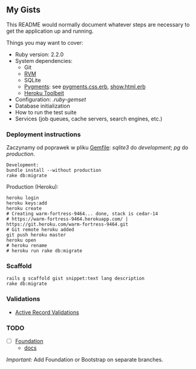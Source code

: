 ## My Gists

This README would normally document whatever steps are necessary to get the
application up and running.

Things you may want to cover:

* Ruby version: 2.2.0
* System dependencies:
  - Git
  - [RVM](https://rvm.io/rvm/install)
  - SQLite
  - [Pygments](http://pygments.org/):
    see [pygments.css.erb](app/assets/stylesheets/pygments.css.erb),
    [show.html.erb](app/views/gists/show.html.erb)
  - [Heroku Toolbeit](https://toolbelt.heroku.com/)
* Configuration: *.ruby-gemset*
* Database initialization
* How to run the test suite
* Services (job queues, cache servers, search engines, etc.)

### Deployment instructions

Zaczynamy od poprawek w pliku [Gemfile](Gemfile):
*sqlite3* do *development*; *pg* do *production*.

```console
Development:
bundle install --without production
rake db:migrate
```

Production (Heroku):
```console
heroku login
heroku keys:add
heroku create
# Creating warm-fortress-9464... done, stack is cedar-14
# https://warm-fortress-9464.herokuapp.com/ | https://git.heroku.com/warm-fortress-9464.git
# Git remote heroku added
git push heroku master
heroku open
# heroku rename
# heroku run rake db:migrate
```

### Scaffold

```console
rails g scaffold gist snippet:text lang description
rake db:migrate
```

### Validations

* [Active Record Validations](http://guides.rubyonrails.org/active_record_validations.html)


### TODO

- [ ] [Foundation](https://github.com/zurb/foundation-rails)
  - [docs](http://foundation.zurb.com/docs/)

*Important:* Add Foundation or Bootstrap on separate branches.
